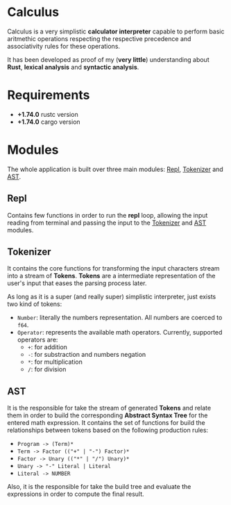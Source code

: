 # Calculus
Calculus is a very simplistic **calculator interpreter** capable to perform basic aritmethic operations respecting the respective precedence and associativity rules for these operations.

It has been developed as proof of my (**very little**) understanding about **Rust**, **lexical analysis** and **syntactic analysis**.

# Requirements
- **+1.74.0** rustc version
- **+1.74.0** cargo version

# Modules
The whole application is built over three main modules: [Repl](#repl), [Tokenizer](#tokenizer) and [AST](#ast). 

## Repl
Contains few functions in order to run the **repl** loop, allowing the input reading from terminal and passing the input to the [Tokenizer](##tokenizer) and [AST](##ast) modules.

## Tokenizer
It contains the core functions for transforming the input characters stream into a stream of **Tokens**. **Tokens** are a intermediate representation of the user's input that eases the parsing process later.

As long as it is a super (and really super) simplistic interpreter, just exists two kind of tokens:
- `Number`: literally the numbers representation. All numbers are coerced to `f64`.
- `Operator`: represents the available math operators. Currently, supported operators are:
  - `+`: for addition
  - `-`: for substraction and numbers negation
  - `*`: for multiplication
  - `/`: for division

## AST
It is the responsible for take the stream of generated **Tokens** and relate them in order to build the corresponding **Abstract Syntax Tree** for the entered math expression. It contains the set of functions for build the relationships between tokens based on the following  production rules:
- `Program -> (Term)*`
- `Term -> Factor (("+" | "-") Factor)*`
- `Factor -> Unary (("*" | "/") Unary)*`
- `Unary -> "-" Literal | Literal ` 
- `Literal -> NUMBER`

Also, it is the responsible for take the build tree and evaluate the expressions in order to compute the final result.
